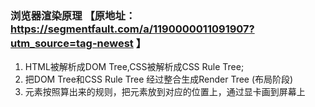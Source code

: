 
### 浏览器渲染原理 【原地址：https://segmentfault.com/a/1190000011091907?utm_source=tag-newest 】

  1. HTML被解析成DOM Tree,CSS被解析成CSS Rule Tree;
  2. 把DOM Tree和CSS Rule Tree 经过整合生成Render Tree (布局阶段)
  3. 元素按照算出来的规则，把元素放到对应的位置上，通过显卡画到屏幕上

